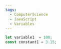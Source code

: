 ```yaml
---
tags:
  - ComputerScience
  - JavaScript
  - Variables
---
```

``` js
let variable1  = 100;
const constant1 = 3.15;
```
